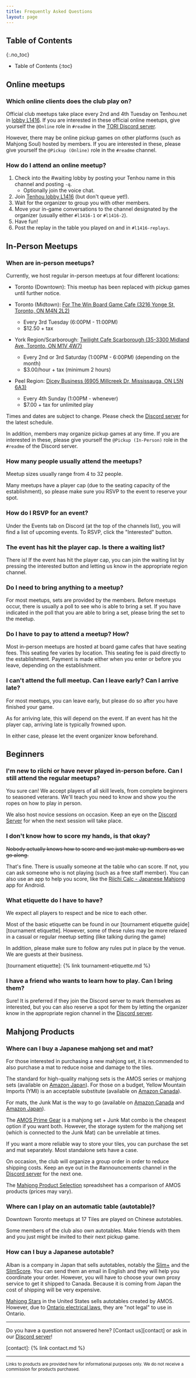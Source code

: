```yaml
---
title: Frequently Asked Questions
layout: page
---
```


## Table of Contents
{:.no_toc}

* Table of Contents
{:toc}

## Online meetups

### Which online clients does the club play on?

Official club meetups take place every 2nd and 4th Tuesday on Tenhou.net in [lobby L1416][L1416].
If you are interested in these official online meetups, give yourself the `@Online` role in `#readme` in the [TORI Discord server][Discord].

However, there may be online pickup games on other platforms (such as Mahjong Soul) hosted by members. If you are interested in these, please give yourself the `@Pickup (Online)` role in the `#readme` channel.

[L1416]: http://tenhou.net/0/?L1416
[Discord]: https://discord.gg/S4SxKgw

### How do I attend an online meetup?

1. Check into the #waiting lobby by posting your Tenhou name in this channel and posting `-q`.
   - Optionally join the voice chat.
2. Join [Tenhou lobby L1416][L1416] (but don't queue yet!).
3. Wait for the organizer to group you with other members.
4. Move your in-game conversations to the channel designated by the organizer (usually either `#l1416-1` or `#l1416-2`).
5. Have fun!
6. Post the replay in the table you played on and in `#l1416-replays`.

## In-Person Meetups

### When are in-person meetups?

Currently, we host regular in-person meetups at four different locations:

- Toronto (Downtown): This meetup has been replaced with pickup games until further notice.

- Toronto (Midtown):  [For The Win Board Game Cafe (3216 Yonge St, Toronto, ON M4N 2L2)](https://maps.app.goo.gl/fiPTZan2QNBYkeVm7)
  - Every 3rd Tuesday (6:00PM - 11:00PM)
  - $12.50 + tax

- York Region/Scarborough: [Twilight Cafe Scarborough (35-3300 Midland Ave, Toronto, ON M1V 4W7)](https://maps.app.goo.gl/mC6kvyyekmex8bn9A)
  - Every 2nd or 3rd Saturday (1:00PM - 6:00PM) (depending on the month)
  - $3.00/hour + tax (minimum 2 hours)

- Peel Region: [Dicey Business (6905 Millcreek Dr, Mississauga, ON L5N 6A3)](https://maps.app.goo.gl/k4SPSewFNXyAJdWs7)
  - Every 4th Sunday (1:00PM - whenever)
  - $7.00 + tax for unlimited play

Times and dates are subject to change. Please check the [Discord server][Discord] for the latest schedule.

In addition, members may organize pickup games at any time. If you are interested in these, please give yourself the `@Pickup (In-Person)` role in the `#readme` of the Discord server.

### How many people usually attend the meetups?

Meetup sizes usually range from 4 to 32 people.

Many meetups have a player cap (due to the seating capacity of the establishment), so please make sure you RSVP to the event to reserve your spot.

### How do I RSVP for an event?

Under the Events tab on Discord (at the top of the channels list), you will find a list of upcoming events.
To RSVP, click the "Interested" button.

### The event has hit the player cap. Is there a waiting list?

There is! If the event has hit the player cap, you can join the waiting list by pressing the interested button and letting us know in the appropriate region channel.

### Do I need to bring anything to a meetup?

For most meetups, sets are provided by the members.
Before meetups occur, there is usually a poll to see who is able to bring a set.
If you have indicated in the poll that you are able to bring a set, please bring the set to the meetup.

### Do I have to pay to attend a meetup? How?

Most in-person meetups are hosted at board game cafes that have seating fees. This seating fee varies by location. This seating fee is paid directly to the establishment. Payment is made either when you enter or before you leave, depending on the establishment.

### I can't attend the full meetup. Can I leave early? Can I arrive late?

For most meetups, you can leave early, but please do so after you have finished your game.

As for arriving late, this will depend on the event. If an event has hit the player cap, arriving late is typically frowned upon.

In either case, please let the event organizer know beforehand.

## Beginners

### I'm new to riichi or have never played in-person before. Can I still attend the regular meetups?

You sure can! We accept players of all skill levels, from complete beginners to seasoned veterans. We'll teach you need to know and show you the ropes on how to play in person.

We also host novice sessions on occasion. Keep an eye on the [Discord Server][Discord] for when the next session will take place.

### I don't know how to score my hands, is that okay?

~~Nobody actually knows how to score and we just make up numbers as we go along.~~

That's fine. There is usually someone at the table who can score. If not, you can ask someone who is not playing (such as a free staff member).
You can also use an app to help you score, like the [Riichi Calc - Japanese Mahjong](https://play.google.com/store/apps/details?id=ric.ov.RiichiCalc) app for Android.

### What etiquette do I have to have?

We expect all players to respect and be nice to each other.

Most of the basic etiquette can be found in our [tournament etiquette guide][tournament etiquette]. However, some of these rules may be more relaxed in a casual or regular meetup setting (like talking during the game)

In addition, please make sure to follow any rules put in place by the venue. We are guests at their business.

[tournament etiquette]: {% link tournament-etiquette.md %}

### I have a friend who wants to learn how to play. Can I bring them?

Sure! It is preferred if they join the Discord server to mark themselves as interested, but you can also reserve a spot for them by letting the organizer know in the appropriate region channel in the [Discord server][Discord].

## Mahjong Products

### Where can I buy a Japanese mahjong set and mat?

For those interested in purchasing a new mahjong set, it is recommended to also purchase a mat to reduce noise and damage to the tiles.

The standard for high-quality mahjong sets is the AMOS series or mahjong sets (available on [Amazon Japan](https://www.amazon.co.jp/-/en/stores/page/D818D2ED-18D6-4915-8DBA-1965A3EBA4C0)). For those on a budget, Yellow Mountain Imports (YMI) is an acceptable substitute (available on [Amazon Canada](https://www.amazon.ca/Yellow-Mountain-Imports-Japanese-Mah-Jongg/dp/B003UU129U/)).

For mats, the Junk Mat is the way to go (available on [Amazon Canada](https://www.amazon.ca/dp/B0017KHW3A/) and [Amazon Japan](https://www.amazon.co.jp/dp/B096K7SL6R)).

The [AMOS Prime Gear](https://www.amazon.co.jp/dp/B09MLZX8TY) is a mahjong set + Junk Mat combo is the cheapest option if you want both.
However, the storage system for the mahjong set (which is connected to the Junk Mat) can be unreliable at times.

If you want a more reliable way to store your tiles, you can purchase the set and mat separately. Most standalone sets have a case.

On occasion, the club will organize a group order in order to reduce shipping costs. Keep an eye out in the #announcements channel in the [Discord server][Discord] for the next one.

The [Mahjong Product Selection](https://docs.google.com/spreadsheets/u/0/d/1u5MFDZ3NPIu9zMKaMlEK3RAh917qaGiU9aybyoPtGUY/edit) spreadsheet has a comparison of AMOS products (prices may vary).

### Where can I play on an automatic table (autotable)?

Downtown Toronto meetups at 17 Tiles are played on Chinese autotables. 

Some members of the club also own autotables. Make friends with them and you just might be invited to their next pickup game. 

### How can I buy a Japanese autotable? 

Alban is a company in Japan that sells autotables, notably the [Slim+](https://www.alban.co.jp/user_data/slim_plus_28s_and_33s) and the [SlimScore](https://www.alban.co.jp/user_data/slim_SCORE28S_and_33S). You can send them an email in English and they will help you coordinate your order. However, you will have to choose your own proxy service to get it shipped to Canada. Because it is coming from Japan the cost of shipping will be very expensive. 

[Mahjong Stars](https://www.mjstars.net/) in the United States sells autotables created by AMOS. However, due to [Ontario electrical laws](https://esasafe.com/electrical-products/product-approval-exceptions/), they are "not legal" to use in Ontario. 

* * *

Do you have a question not answered here? [Contact us][contact] or ask in our [Discord server][Discord]!

[contact]: {% link contact.md %}

* * *

<small>Links to products are provided here for informational purposes only. We do not receive a commission for products purchased.</small>
